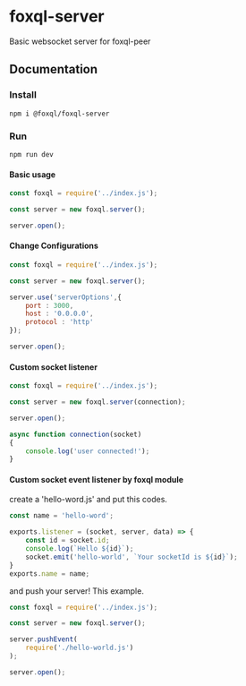 # foxql-server
Basic websocket server for foxql-peer


## Documentation

### Install

```
npm i @foxql/foxql-server
```

### Run
```
npm run dev
```


#### Basic usage
``` javascript
const foxql = require('../index.js');

const server = new foxql.server();

server.open();  
```


#### Change Configurations
``` javascript
const foxql = require('../index.js');

const server = new foxql.server();

server.use('serverOptions',{
    port : 3000,
    host : '0.0.0.0',
    protocol : 'http'
});

server.open();  
```

#### Custom socket listener
``` javascript
const foxql = require('../index.js');

const server = new foxql.server(connection);

server.open();  

async function connection(socket)
{
    console.log('user connected!');
}
```

#### Custom socket event listener by foxql module
create a 'hello-word.js' and put this codes.
``` javascript
const name = 'hello-word';

exports.listener = (socket, server, data) => {
    const id = socket.id;
    console.log(`Hello ${id}`);
    socket.emit('hello-world', `Your socketId is ${id}`);
}
exports.name = name;
```
and push your server! This example.

``` javascript
const foxql = require('../index.js');

const server = new foxql.server();

server.pushEvent(
    require('./hello-world.js')
);

server.open();  
```

